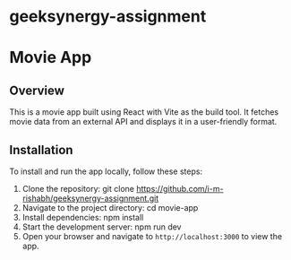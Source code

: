 # geeksynergy-assignment
# Movie App

## Overview
This is a movie app built using React with Vite as the build tool. It fetches movie data from an external API and displays it in a user-friendly format.

## Installation
To install and run the app locally, follow these steps:

1. Clone the repository: git clone https://github.com/i-m-rishabh/geeksynergy-assignment.git
2. Navigate to the project directory: cd movie-app
3. Install dependencies: npm install
4. Start the development server: npm run dev
5. Open your browser and navigate to `http://localhost:3000` to view the app.



